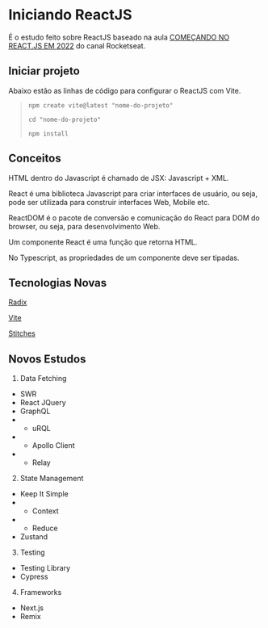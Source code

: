 # Iniciando ReactJS

É o estudo feito sobre ReactJS baseado na aula [COMEÇANDO NO REACT.JS EM 2022](https://www.youtube.com/watch?v=pDbcC-xSat4&t=1447s&ab_channel=Rocketseat) do canal Rocketseat.

## Iniciar projeto

Abaixo estão as linhas de código para configurar o ReactJS com Vite.

>`npm create vite@latest "nome-do-projeto"`
>
>`cd "nome-do-projeto"`
>
>`npm install`

## Conceitos

HTML dentro do Javascript é chamado de JSX: Javascript + XML.

React é uma biblioteca Javascript para criar interfaces de usuário, ou seja, pode ser utilizada para construir interfaces Web, Mobile etc.

ReactDOM é o pacote de conversão e comunicação do React para DOM do browser, ou seja, para desenvolvimento Web.

Um componente React é uma função que retorna HTML.

No Typescript, as propriedades de um componente deve ser tipadas.

## Tecnologias Novas

[Radix](https://www.radix-ui.com/)

[Vite](https://vitejs.dev/)

[Stitches](https://stitches.dev/)

## Novos Estudos

1. Data Fetching

-   SWR
-   React JQuery
-   GraphQL
-   -   uRQL
-   -   Apollo Client
-   -   Relay

2. State Management

-   Keep It Simple
-   -   Context
-   -   Reduce
-   Zustand

3. Testing

-   Testing Library
-   Cypress

4. Frameworks

-   Next.js
-   Remix
